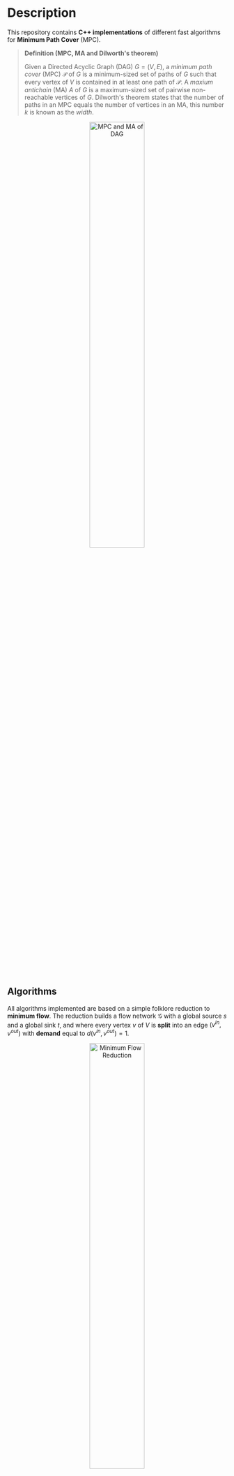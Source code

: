 # Description

This repository contains **C++ implementations** of different fast algorithms for **Minimum Path Cover** (MPC).

> **Definition (MPC, MA and Dilworth's theorem)**
> 
> Given a Directed Acyclic Graph (DAG) $G = (V, E)$, a *minimum path cover* (MPC) $\mathcal{P}$ of $G$ is a minimum-sized set of paths of $G$ such that every vertex of $V$ is contained in at least one path of $\mathcal{P}$. A *maxium antichain* (MA) $A$ of $G$ is a maximum-sized set of pairwise non-reachable vertices of $G$. Dilworth's theorem states that the number of paths in an MPC equals the number of vertices in an MA, this number $k$ is known as the *width*.

<p align="center">
  <img src="https://github.com/elarielcl/PracticalMPC/assets/2347684/b7d1ce33-ee83-4b6e-8d38-c2f6c0e38290" alt="MPC and MA of DAG" width="50%"/>
</p>

## Algorithms

All algorithms implemented are based on a simple folklore reduction to **minimum flow**. The reduction builds a flow network $\mathcal{G}$ with a global source $s$ and a global sink $t$, and where every vertex $v$ of $V$ is **split** into an edge $(v^{in}, v^{out})$ with **demand** equal to $d(v^{in}, v^{out}) = 1$.

<p align="center">
  <img src="https://github.com/elarielcl/PracticalMPC/assets/2347684/27983a97-d92e-4bcb-a66d-9ccfe7b1c8b4" alt="Minimum Flow Reduction"width="50%"/>
</p>

A **decomposition** of a minimum flow $f^*$ of $\mathcal{G}$ corresponds to an MPC of $G$.

### Initial solution

The corresponding minimum flow problem is reduced to a **maximum flow** instance by also providing a feasible flow $f$ of $\mathcal{G}$, equivalently a path cover in $G$, not necessarily an MPC. We implemented the following initial solutions:

- Naive: A path cover of $|V|$ paths, each path covers exactly one vertex. `naive` in program options.
- Greedy: $O(\log{|V|})$-approximation based on greedy set cover [[1]](#references). `greedy` in program options.
- Greedy Sparsified: Same as Greedy, but transitive edges are removed while obtaining new greedy paths. `greedy_sparsified` in program options.

### Solvers

We divide the flow solvers included into four categories.

#### MaxFlow-based own implementations

- `naive_minflow_solve`: Implements a simple DFS-based Ford-Fulkerson approach [[2]](#references)
- `maxflow_solve_edmonds_karp`: Implements Edmonds-Karp algorithm [[3]](#references)
- `maxflow_solve_edmonds_karp_DMOD`: Implements Dinitz's algorithm [[4]](#references)

#### MaxFlow-based LEMON [[5]](#references)

- `lemon_preflow`: LEMON solver using Goldberg-Tarjan algorithm [[6]](#references)

#### MinCostFlow-based LEMON [[5]](#references)

These solvers ignore the initial solution.

- `lemon_ns[_minlen]`: LEMON solver using Network Simplex [[7]](#references)
- `lemon_caps[_minlen]`: LEMON solver using Capacity Scaling [[8]](#references)
- `lemon_cc[_minlen]`: LEMON solver using Cycle Canceling [[9]](#references)
- `lemon_cs[_minlen]`: LEMON solver using Cost Scaling [[10]](#references)

For these solvers, if used with suffix `_minlen` it outputs an MPC of minimum total length (sets cost one to edges).

#### Parameterized algorithms (own implementations)

These solvers ignore the initial solution.

- `pflowk3`: The first parameterized linear time solution running in time $O(k^3|V|+|E|)$ [[11]](#references).
- `pflowk2`: Later improvement over `pflowk3` running in time $O(k^2|V|+|E|)$ [[12]](#references).

### Decomposition

All implementations use the same fast decomposition algorithm to obtain the MPC $\mathcal{P}$ from the minimum flow $f^*$.

## Pre-processing

There are also two heuristics for pre-processing $G$ before computing the MPC.

- `sparsify_dfs`: Removes transitive edges based on a DFS-traversal of $G$
- `contract_graph`: Contracts root-to-leaf paths (in trees induced subgraphs) into vertices

## Compiling

```
mkdir build
cd build
cmake ..
make
```
Run cmake with `-DCMAKE_BUILD_TYPE=RELEASE` to disable debugs enable `O3` flag and `-DCMAKE_BUILD_TYPE=RELEASE2` to also enable `-march=native`.

## Running Experiments

`build/prog/exp` can be used to run experiments, for more information use `-h` argument.
`ulimit -s unlimited` should be used if stack size is limited.
```Usage: ./exp [OPTIONS]

Some options:
  -f TEXT REQUIRED            Either a path to a file, which is of format
                              	<# of nodes> <# of edges>
                              	a line for each edge a->b of the form <a b>
                              OR
                              random_dag (N and M must be provided)
                              OR
                              random_x_chain (N, M, K must be provided)

  -r TEXT:{naive,greedy,greedy_sparsified}
                              initial solution to use
  -s TEXT:{pflowk2,pflowk3,lemon_ns[_minlen],lemon_cs[_minlen],lemon_cc[_minlen],lemon_caps[_minlen],naive_minflow_solve,lemon_preflow,maxflow_solve_edmonds_karp,maxflow_solve_edmonds_karp_DMOD} REQUIRED
                              solver to use

  --contract_graph BOOLEAN [0] 
                              contract graph in out tree
  --sparsify_dfs BOOLEAN [0]  sparsify graph beforehand using the dfs sparsification

  --seed INT [1337]           seed to use when generating graphs
  --transitive_reduction BOOLEAN [0] 
                              Use transitive reduction of the graph instead
  --transitive_closure BOOLEAN [0] 
                              Use transitive closure of the graph instead
  -N INT                      N parameter for the graph generation (number of vertices)
  -M INT                      M parameter for the graph generation (number of edges)
  -K INT                      K parameter for the graph generation (initial width)
```


## Additional Features

Even though the main objective of the repo. is to be used to *conduct performance experiments* and *compare different algorithms* for MPC, at the moment it is also possible to:

> :warning: These features are not clearly exposed to a final user as they are still work in progress.

- Compute an MA (see [`./src/mpc/antichain.cpp`](src/mpc/antichain.cpp))
- Compute a *weigthed* MA (see [`./prog/wac/`](prog/wac))
- Compute a *minimum chain cover* (MCC) (see [`./src/mpc/cc.cpp`](src/mpc/cc.cpp))
- Compute MPC-based reachability index (see [`./src/mpc/reach.cpp`](src/mpc/reach.cpp))
- Compute transitive closure/reduction (see [`src/mpc/transitive.cpp`](src/mpc/transitive.cpp))
- MPC heuristic preprocessing (*transitive edge sparsification* and *graph contraction*, see [`./src/mpc/preprocessing.cpp`](src/mpc/preprocessing.cpp))
- DAG generators (see [`./src/mpc/graph.cpp`](src/mpc/graph.cpp))

 ## References

- [1] Mäkinen, V., Tomescu, A. I., Kuosmanen, A., Paavilainen, T., Gagie, T., & Chikhi, R. (2019). Sparse dynamic programming on DAGs with small width. ACM Transactions on Algorithms (TALG), 15(2), 1-21.
- [2] Ford, L. R., & Fulkerson, D. R. (1956). Maximal flow through a network. Canadian journal of Mathematics, 8, 399-404.
- [3] Edmonds, J., & Karp, R. M. (1972). Theoretical improvements in algorithmic efficiency for network flow problems. Journal of the ACM (JACM), 19(2), 248-264.
- [4] Dinitz, Y. (2006). Dinitz’algorithm: The original version and Even’s version. In Theoretical Computer Science: Essays in Memory of Shimon Even (pp. 218-240). Berlin, Heidelberg: Springer Berlin Heidelberg.
- [5] Dezső, B., Jüttner, A., & Kovács, P. (2011). LEMON–an open source C++ graph template library. Electronic notes in theoretical computer science, 264(5), 23-45.
- [6] Goldberg, A. V., & Tarjan, R. E. (1988). A new approach to the maximum-flow problem. Journal of the ACM (JACM), 35(4), 921-940.
- [7] Dantzig, G. (1963). Linear programming and extensions. Princeton university press.
- [8] Edmonds, J., & Karp, R. M. (1972). Theoretical improvements in algorithmic efficiency for network flow problems. Journal of the ACM (JACM), 19(2), 248-264.
- [9] Goldberg, A. V., & Tarjan, R. E. (1989). Finding minimum-cost circulations by canceling negative cycles. Journal of the ACM (JACM), 36(4), 873-886.
- [10] Goldberg, A. V., & Tarjan, R. E. (1990). Finding minimum-cost circulations by successive approximation. Mathematics of Operations Research, 15(3), 430-466.
- [11] Cáceres, M., Cairo, M., Mumey, B., Rizzi, R., & Tomescu, A. I. (2022). Sparsifying, shrinking and splicing for minimum path cover in parameterized linear time. In Proceedings of the 2022 Annual ACM-SIAM Symposium on Discrete Algorithms (SODA) (pp. 359-376). Society for Industrial and Applied Mathematics.
- [12] Caceres, M., Cairo, M., Mumey, B., Rizzi, R., & Tomescu, A. I. (2022). Minimum path cover in parameterized linear time. arXiv preprint arXiv:2211.09659.

# Contact
 Any error, improvement or suggestion please contact the authors or create an issue in the repo.

